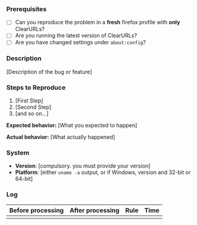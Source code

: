 <!--
Thanks for wanting to report an issue you've found. Please delete
this text and fill in the template below. If unsure about something, just do as
best as you're able.

Note that it will be much easier for us to fix the issue if a test case that
reproduces the problem is provided. Ideally this test case should not have any
external dependencies. We understand that it is not always possible to reduce
your code to a small test case, but we would appreciate to have as much data as
possible. Thank you!
-->

### Prerequisites
* [ ] Can you reproduce the problem in a **fresh** firefox profile with **only** ClearURLs?
* [ ] Are you running the latest version of ClearURLs?
* [ ] Are you have changed settings under `about:config`?

### Description

[Description of the bug or feature]

### Steps to Reproduce

1. [First Step]
2. [Second Step]
3. [and so on...]

**Expected behavior:** [What you expected to happen]

**Actual behavior:** [What actually happened]

### System
* **Version**: [compulsory. you must provide your version]
* **Platform**: [either `uname -a` output, or if Windows, version and 32-bit or
  64-bit]

### Log
<!-- Please enable the log functionality of ClearURLs and copy your log into this table. -->
<!-- Or if the log is to long, save the html file (press ctrl+s) and attach to this issue the `Log from ClearURLs.html` file -->

| Before processing | After processing | Rule | Time |
|-------------------|------------------|------|------|
|                   |                  |      |      |

<!-- If you attach the html file, please copy into the ``` area -->
```





```

